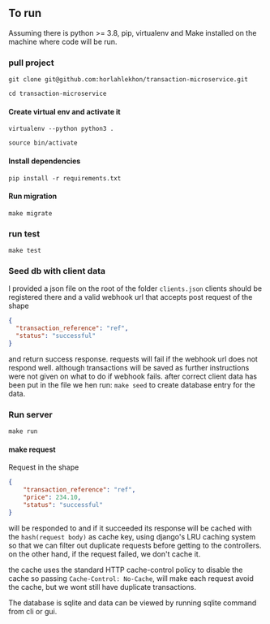## To run
Assuming there is python >= 3.8, pip, virtualenv and Make installed on the machine where code will be run.

### pull project 

`git clone git@github.com:horlahlekhon/transaction-microservice.git`

`cd transaction-microservice`

#### Create virtual env and activate it
`virtualenv --python python3 .`

`source bin/activate`

#### Install dependencies
 `pip install -r requirements.txt`

#### Run migration
`make migrate`

### run test 
`make test`

### Seed db with client data
I provided a json file on the root of the folder `clients.json` clients should be registered there and a valid webhook url that 
accepts post request of the shape 

```json
{
  "transaction_reference": "ref",
  "status": "successful"
}
```
and return success response. requests will fail if the webhook url does not respond well. although transactions will be saved as further 
instructions were not given on what to do if webhook fails. after correct client data has been put in the file we hen run:
`make seed` to create database entry for the data.

### Run server

`make run`

#### make request
Request in the shape 

```json
{
    "transaction_reference": "ref",
    "price": 234.10,
    "status": "successful"
}
```
will be responded to and if it succeeded its response will be cached with the `hash(request body)`  as cache key,
using django's LRU caching system so that we can filter out duplicate requests before getting to the controllers.
on the other hand, if the request failed, we don't cache it.

the cache uses the standard HTTP cache-control policy to disable the cache so passing  `Cache-Control: No-Cache`, will make each request avoid the cache, but we wont still have duplicate transactions.


The database is sqlite and data can be viewed by running sqlite command from cli or gui.
